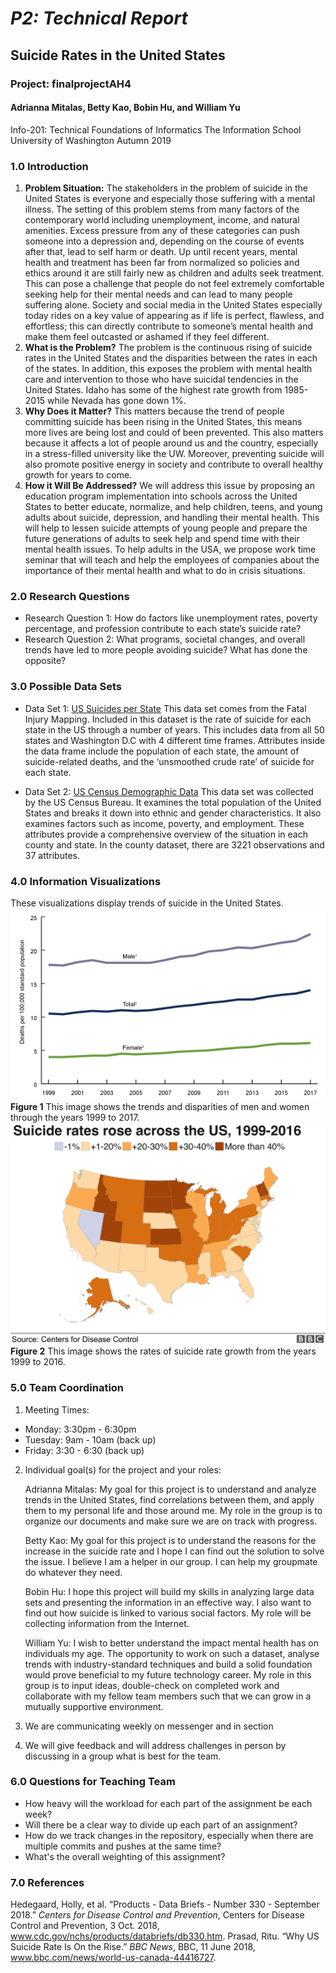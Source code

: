# *P2: Technical Report* #
## Suicide Rates in the United States ##
### Project: finalprojectAH4 ###
#### Adrianna Mitalas, Betty Kao, Bobin Hu, and William Yu
Info-201: Technical Foundations of Informatics
The Information School
University of Washington
Autumn 2019

### 1.0 Introduction
1. **Problem Situation:**
The stakeholders in the problem of suicide in the United States is everyone and especially those suffering with a mental illness. The setting of this problem stems from many factors of the contemporary world including unemployment, income, and natural amenities. Excess pressure from any of these categories can push someone into a depression and, depending on the course of events after that, lead to self harm or death. Up until recent years, mental health and treatment has been far from normalized so policies and ethics around it are still fairly new as children and adults seek treatment. This can pose a challenge that people do not feel extremely comfortable seeking help for their mental needs and can lead to many people suffering alone. Society and social media in the United States especially today rides on a key value of appearing as if life is perfect, flawless, and effortless; this can directly contribute to someone’s mental health and make them feel outcasted or ashamed if they feel different.
2. **What is the Problem?**
The problem is the continuous rising of suicide rates in the United States and the disparities between the rates in each of the states. In addition, this exposes the problem with mental health care and intervention to those who have suicidal tendencies in the United States. Idaho has some of the highest rate growth from 1985-2015 while Nevada has gone down 1%.
3. **Why Does it Matter?**
This matters because the trend of people committing suicide has been rising in the United States, this means more lives are being lost and could of been prevented. This also matters because it affects a lot of people around us and the country, especially in a stress-filled university like the UW. Moreover, preventing suicide will also promote positive energy in society and contribute to overall healthy growth for years to come.
4. **How it Will Be Addressed?**
We will address this issue by proposing an education program implementation into schools across the United States to better educate, normalize, and help children, teens, and young adults about suicide, depression, and handling their mental health. This will help to lessen suicide attempts of young people and prepare the future generations of adults to seek help and spend time with their mental health issues. To help adults in the USA, we propose work time seminar that will teach and help the employees of companies about the importance of their mental health and what to do in crisis situations.

### 2.0 Research Questions
* Research Question 1:
How do factors like unemployment rates, poverty percentage, and profession contribute to each state’s suicide rate?
* Research Question 2:
What programs, societal changes, and overall trends have led to more people avoiding suicide? What has done the opposite?

### 3.0 Possible Data Sets
* Data Set 1: [US Suicides per State](https://wisqars.cdc.gov:8443/cdcMapFramework/mapModuleInterface.jsp)
This data set comes from the Fatal Injury Mapping. Included in this dataset is the rate of suicide for each state in the US through a number of years. This includes data from all 50 states and Washington D.C with 4 different time frames. Attributes inside the data frame include the population of each state, the amount of suicide-related deaths, and the ‘unsmoothed crude rate’ of suicide for each state.

* Data Set 2: [US Census Demographic Data](https://www.kaggle.com/muonneutrino/us-census-demographic-data)
This data set was collected by the US Census Bureau. It examines the total population of the United States and breaks it down into ethnic and gender characteristics. It also examines factors such as income, poverty, and employment. These attributes provide a comprehensive overview of the situation in each county and state. In the county dataset, there are 3221 observations and 37 attributes.

### 4.0 Information Visualizations
These visualizations display trends of suicide in the United States.
![Suicide Rates by Sex](visualization-Images/suicide-rates-by-sex.png)
**Figure 1** This image shows the trends and disparities of men and women through the years 1999 to 2017.
![Suicide Rates Rising](visualization-Images/suicide-rising-rates.png)
**Figure 2** This image shows the rates of suicide rate growth from the years 1999 to 2016.

### 5.0 Team Coordination
1. Meeting Times:
* Monday: 3:30pm - 6:30pm
* Tuesday: 9am - 10am (back up)
* Friday: 3:30 - 6:30 (back up)

2. Individual goal(s) for the project and your roles:

    Adrianna Mitalas: My goal for this project is to understand and analyze trends in the United States, find correlations between them, and apply them to my personal life and those around me. My role in the group is to organize our documents and make sure we are on track with progress.

    Betty Kao: My goal for this project is to understand the reasons for the increase in the suicide rate and I hope I can find out the solution to solve the issue. I believe I am a helper in our group. I can help my groupmate do whatever they need.

    Bobin Hu: I hope this project will build my skills in analyzing large data sets and presenting the information in an effective way. I also want to find out how suicide is linked to various social factors. My role will be collecting information from the Internet.

    William Yu: I wish to better understand the impact mental health has on individuals my age. The opportunity to work on such a dataset, analyse trends with industry-standard techniques and build a solid foundation would prove beneficial to my future technology career. My role in this group is to input ideas, double-check on completed work and collaborate with my fellow team members such that we can grow in a mutually supportive environment.

3. We are communicating weekly on messenger and in section

4. We will give feedback and will address challenges in person by discussing in a group what is best for the team.

### 6.0 Questions for Teaching Team
* How heavy will the workload for each part of the assignment be each week?
* Will there be a clear way to divide up each part of an assignment?
* How do we track changes in the repository, especially when there are multiple commits and pushes at the same time?
* What's the overall weighting of this assignment?

### 7.0 References
Hedegaard, Holly, et al. “Products - Data Briefs - Number 330 - September 2018.” *Centers for Disease Control and Prevention*, Centers for Disease Control and Prevention, 3 Oct. 2018, www.cdc.gov/nchs/products/databriefs/db330.htm.
Prasad, Ritu. “Why US Suicide Rate Is On the Rise.” *BBC News*, BBC, 11 June 2018, www.bbc.com/news/world-us-canada-44416727.
